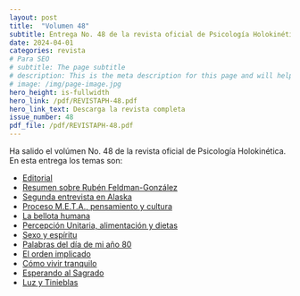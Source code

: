 ```yaml
---
layout: post
title:  "Volumen 48"
subtitle: Entrega No. 48 de la revista oficial de Psicología Holokinética
date: 2024-04-01
categories: revista
# Para SEO
# subtitle: The page subtitle
# description: This is the meta description for this page and will help it appear in search engines
# image: /img/page-image.jpg
hero_height: is-fullwidth
hero_link: /pdf/REVISTAPH-48.pdf
hero_link_text: Descarga la revista completa
issue_number: 48
pdf_file: /pdf/REVISTAPH-48.pdf
---
```


Ha salido el volúmen No. 48 de la revista oficial de Psicología Holokinética. 
En esta entrega los temas son:


- [Editorial](/pdf/REVISTAPH-48.pdf#page=4)
- [Resumen sobre Rubén Feldman-González](/pdf/REVISTAPH-48.pdf#page=5)
- [Segunda entrevista en Alaska](/pdf/REVISTAPH-48.pdf#page=7)
- [Proceso M.E.T.A., pensamiento y cultura](/pdf/REVISTAPH-48.pdf#page=20)
- [La bellota humana](/pdf/REVISTAPH-48.pdf#page=29)
- [Percepción Unitaria, alimentación y dietas](/pdf/REVISTAPH-48.pdf#page=31)
- [Sexo y espíritu](/pdf/REVISTAPH-48.pdf#page=32)
- [Palabras del día de mi año 80](/pdf/REVISTAPH-48.pdf#page=34)
- [El orden implicado](/pdf/REVISTAPH-48.pdf#page=35)
- [Cómo vivir tranquilo](/pdf/REVISTAPH-48.pdf#page=37)
- [Esperando al Sagrado](/pdf/REVISTAPH-48.pdf#page=39)
- [Luz y Tinieblas](/pdf/REVISTAPH-48.pdf#page=43)
